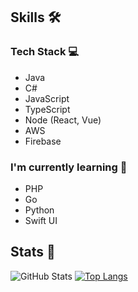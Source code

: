 ## Skills 🛠️

### Tech Stack 💻

- Java
- C#
- JavaScript
- TypeScript
- Node (React, Vue)
- AWS
- Firebase

### I'm currently learning 📕

- PHP
- Go
- Python
- Swift UI

## Stats 🦖

![GitHub Stats](https://github-readme-stats.vercel.app/api?username=grazie-a-k-a-keita&show_icons=true)
[![Top Langs](https://github-readme-stats.vercel.app/api/top-langs/?username=grazie-a-k-a-keita&layout=compact&langs_count=6)](https://github.com/anuraghazra/github-readme-stats)
